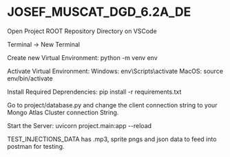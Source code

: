 # JOSEF_MUSCAT_DGD_6.2A_DE
 
Open Project ROOT Repository Directory on VSCode

Terminal -> New Terminal

Create new Virtual Environment:
    python -m venv env

Activate Virtual Environment:
    Windows: env\Scripts\activate
    MacOS: source env/bin/activate

Install Required Deprendencies:
    pip install -r requirements.txt

Go to project/database.py and change the client connection string to your Mongo Atlas Cluster connection String.

Start the Server:
    uvicorn project.main:app --reload

TEST_INJECTIONS_DATA has .mp3, sprite pngs and json data to feed into postman for testing.